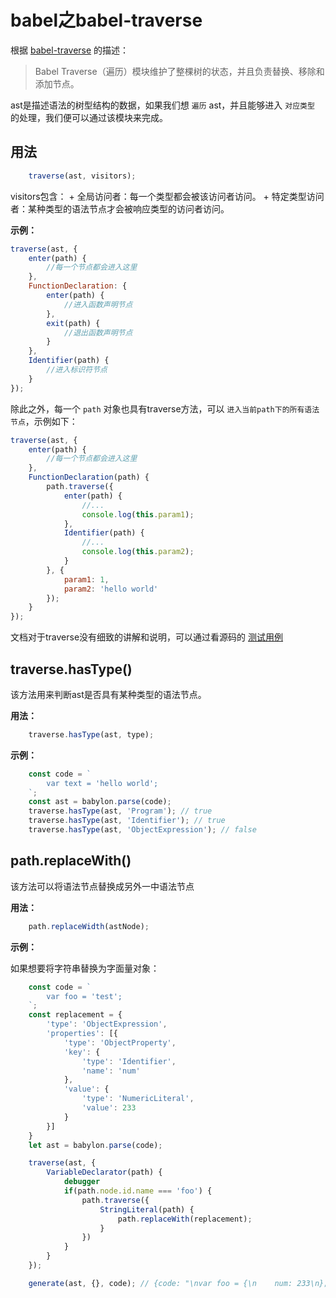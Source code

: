 # babel之babel-traverse

根据 [babel-traverse](https://github.com/jamiebuilds/babel-handbook/blob/master/translations/zh-Hans/plugin-handbook.md#babel-traverse) 的描述：

> Babel Traverse（遍历）模块维护了整棵树的状态，并且负责替换、移除和添加节点。

ast是描述语法的树型结构的数据，如果我们想 `遍历` ast，并且能够进入 `对应类型` 的处理，我们便可以通过该模块来完成。

## 用法

```js
    traverse(ast, visitors);
```

visitors包含：
    + 全局访问者：每一个类型都会被该访问者访问。
    + 特定类型访问者：某种类型的语法节点才会被响应类型的访问者访问。

**示例：**

```js
traverse(ast, {
    enter(path) {
        //每一个节点都会进入这里
    },
    FunctionDeclaration: {
        enter(path) {
            //进入函数声明节点
        },
        exit(path) {
            //退出函数声明节点
        }
    },
    Identifier(path) {
        //进入标识符节点
    }
});
```

除此之外，每一个 `path` 对象也具有traverse方法，可以 `进入当前path下的所有语法节点`，示例如下：

```js
traverse(ast, {
    enter(path) {
        //每一个节点都会进入这里
    },
    FunctionDeclaration(path) {
        path.traverse({
            enter(path) {
                //...
                console.log(this.param1);
            },
            Identifier(path) {
                //...
                console.log(this.param2);
            }
        }, {
            param1: 1,
            param2: 'hello world'
        });
    }
});
```

文档对于traverse没有细致的讲解和说明，可以通过看源码的 [测试用例](https://github.com/babel/babel/tree/master/packages/babel-traverse/test)

## traverse.hasType()

该方法用来判断ast是否具有某种类型的语法节点。

**用法：**

```js
    traverse.hasType(ast, type);
```

**示例：**

```js
    const code = `
        var text = 'hello world';
    `;
    const ast = babylon.parse(code);
    traverse.hasType(ast, 'Program'); // true
    traverse.hasType(ast, 'Identifier'); // true
    traverse.hasType(ast, 'ObjectExpression'); // false
```

## path.replaceWith()

该方法可以将语法节点替换成另外一中语法节点

**用法：**

```js
    path.replaceWidth(astNode);
```

**示例：**

如果想要将字符串替换为字面量对象：

```js
    const code = `
        var foo = 'test';
    `;
    const replacement = {
        'type': 'ObjectExpression',
        'properties': [{
            'type': 'ObjectProperty',
            'key': {
                'type': 'Identifier',
                'name': 'num'
            },
            'value': {
                'type': 'NumericLiteral',
                'value': 233
            }
        }]
    }
    let ast = babylon.parse(code);

    traverse(ast, {
        VariableDeclarator(path) {
            debugger
            if(path.node.id.name === 'foo') {
                path.traverse({
                    StringLiteral(path) {
                        path.replaceWith(replacement);
                    }
                })
            }
        }
    });

    generate(ast, {}, code); // {code: "\nvar foo = {\n    num: 233\n};"}
```

